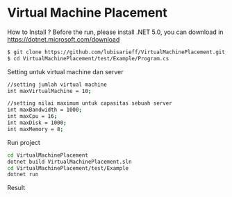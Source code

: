 # Virtual Machine Placement
How to Install ?
Before the run, please install .NET 5.0, you can download in https://dotnet.microsoft.com/download

```sh
$ git clone https://github.com/lubisarieff/VirtualMachinePlacement.git
$ cd VirtualMachinePlacement/test/Example/Program.cs
```

Setting untuk virtual machine dan server 
```sh
//setting jumlah virtual machine
int maxVirtualMachine = 10;

//setting nilai maximum untuk capasitas sebuah server
int maxBandwidth = 1000;
int maxCpu = 16;
int maxDisk = 1000;
int maxMemory = 8;
```

Run project
```sh
cd VirtualMachinePlacement
dotnet build VirtualMachinePlacement.sln
cd VirtualMachinePlacement/test/Example
dotnet run
```
Result
